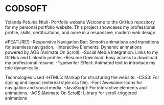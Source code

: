 # CODSOFT
Yolanda Petunia Ntuli- Portfolio website Welcome to the GitHub repository for my personal portfolio website. This project showcases my professional profile, skills, certifications, and more in a responsive, modern web design

#FEATURES -Responsive Navigation Bar: Smooth animations and transitions for seamless navigation. -Interactive Elements: Dynamic animations powered by AOS (Animate On Scroll). -Social Media Integration: Links to my GitHub and LinkedIn profiles -Resume Download: Easy access to download my professional resume. -Typewriter Effect: Animated text to introduce my role dynamically.

Technologies Used -HTML5: Markup for structuring the website. -CSS3: For styling and layout (external style.css file). -Font Awesome: Icons for navigation and social media. -JavaScript: For interactive elements and animations. -AOS (Animate On Scroll): Library for scroll-triggered animations

